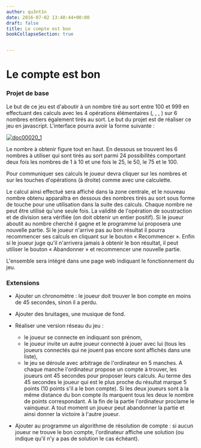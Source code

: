 ```yaml
---
author: qu3nt1n
date: 2016-07-02 13:40:44+00:00
draft: false
title: Le compte est bon
bookCollapseSection: true


---
```


# Le compte est bon




### Projet de base


Le but de ce jeu est d'aboutir à un nombre tiré au sort entre 100 et 999 en effectuant des calculs avec les 4 opérations élémentaires (, , , ) sur 6 nombres entiers également tirés au sort.
Le but du projet est de réaliser ce jeu en javascript. L'interface pourra avoir la forme suivante :



[![doc00020_1](/uploads/uploads/2016/07/doc00020_1.jpeg)
](/uploads/uploads/2016/07/doc00020_1.jpeg)




Le nombre à obtenir figure tout en haut. En dessous se trouvent les 6 nombres à utiliser qui sont tirés au sort parmi 24 possibilités comportant
deux fois les nombres de 1 à 10 et une fois le 25, le 50, le 75 et le 100.



Pour communiquer ses calculs le joueur devra cliquer sur les nombres et sur les touches d'opérations (à droite) comme avec une calculette.



Le calcul ainsi effectué sera affiché dans la zone centrale, et le nouveau nombre obtenu apparaîtra en dessous des nombres tirés au sort sous forme
de touche pour une utilisation dans la suite des calculs. Chaque nombre ne peut être utilisé qu'une seule fois. La validité de l'opération de soustraction et de division
sera vérifiée (on doit obtenir un entier positif). Si le joueur aboutit au nombre cherché il gagne et le programme lui proposera une nouvelle partie. Si le joueur n'arrive pas au bon résultat il pourra recommencer ses calculs en cliquant sur le bouton « Recommencer ». Enfin
si le joueur juge qu'il n'arrivera jamais à obtenir le bon résultat, il peut utiliser le bouton « Abandonner » et recommencer une nouvelle partie.



L'ensemble sera intégré dans une page web indiquant le fonctionnement du jeu.





### Extensions








* Ajouter un chronomètre : le joueur doit trouver le bon compte en moins de 45 secondes, sinon il a perdu.
* Ajouter des bruitages, une musique de fond.
* Réaliser une version réseau du jeu :

 	* le joueur se connecte en indiquant son prénom,
 	* le joueur invite un autre joueur connecté à jouer avec lui (tous les joueurs connectés qui ne jouent pas encore sont affichés dans une liste),
 	* le jeu se déroule avec arbitrage de l'ordinateur en 5 manches. A chaque manche l'ordinateur propose un compte à trouver, les joueurs ont 45 secondes pour proposer leurs calculs. Au terme des 45 secondes le joueur qui est le plus proche du
résultat marque 5 points (10 points s'il a le bon compte). Si les deux joueurs sont à la même distance du bon compte ils marquent tous les deux
le nombre de points correspondant. A la fin de la partie l'ordinateur proclame le vainqueur. A tout moment un joueur
peut abandonner la partie et ainsi donner la victoire à l'autre joueur.


* Ajouter au programme un algorithme de résolution de compte : si aucun joueur ne trouve le bon compte, l'ordinateur affiche une solution (ou
indique qu'il n'y a pas de solution le cas échéant).

